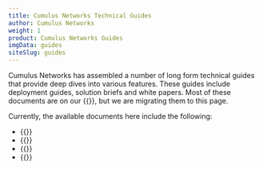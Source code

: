 ```yaml
---
title: Cumulus Networks Technical Guides
author: Cumulus Networks
weight: 1
product: Cumulus Networks Guides
imgData: guides
siteSlug: guides
---
```


Cumulus Networks has assembled a number of long form technical guides that provide deep dives into various features. These guides include deployment guides, solution briefs and white papers. Most of these documents are on our {{<exlink url="https://resource.nvidia.com/l/en-us-networking" text="main website">}}, but we are migrating them to this page.

Currently, the available documents here include the following:

- {{<link title="NVIDIA Air User Guide">}}
- {{<link title="Production Ready Automation Guide">}} 
- {{<link title="Cumulus Linux Security Guide">}}
- {{<link title="NVIDIA Cumulus Linux Deployment Guide for VMware NSX-T">}}
